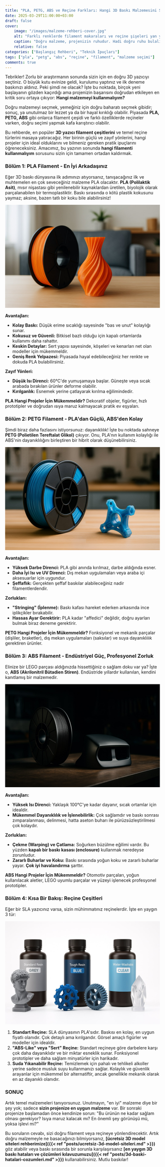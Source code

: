 ```yaml
---
title: "PLA, PETG, ABS ve Reçine Farkları: Hangi 3D Baskı Malzemesini Seçmelisiniz?"
date: 2025-03-29T11:00:00+03:00
draft: false
cover:
    image: "/images/malzeme-rehberi-cover.jpg"
    alt: "Farklı renklerde filament makaraları ve reçine şişeleri yan yana duruyor"
    caption: "Doğru malzeme, projenizin ruhudur. Hadi doğru ruhu bulalım."
    relative: false
categories: ["Başlangıç Rehberi", "Teknik İpuçları"]
tags: ["pla", "petg", "abs", "reçine", "filament", "malzeme seçimi"]
comments: true
---
```


Tebrikler! Zorlu bir araştırmanın sonunda sizin için en doğru 3D yazıcıyı seçtiniz. O büyük kutu evinize geldi, kurulumu yaptınız ve ilk deneme baskınızı aldınız. Peki şimdi ne olacak? İşte bu noktada, birçok yeni başlayanın gözden kaçırdığı ama projenizin başarısını doğrudan etkileyen en kritik soru ortaya çıkıyor: **Hangi malzemeyi kullanmalıyım?**

Doğru malzemeyi seçmek, yemeğiniz için doğru baharatı seçmek gibidir; sonuç, ya unutulmaz bir lezzet ya da bir hayal kırıklığı olabilir. Piyasada **PLA, PETG, ABS** gibi onlarca filament çeşidi ve farklı özelliklerde reçineler varken, doğru seçimi yapmak kafa karıştırıcı olabilir.

Bu rehberde, en popüler **3D yazıcı filament çeşitlerini** ve temel reçine türlerini masaya yatıracağız. Her birinin güçlü ve zayıf yönlerini, hangi projeler için ideal olduklarını ve bilmeniz gereken pratik ipuçlarını öğreneceksiniz. Amacımız, bu yazının sonunda **hangi filamenti kullanmalıyım** sorusunu sizin için tamamen ortadan kaldırmak.

### Bölüm 1: PLA Filament - En İyi Arkadaşınız

Eğer 3D baskı dünyasına ilk adımınızı atıyorsanız, tanışacağınız ilk ve muhtemelen en çok seveceğiniz malzeme PLA olacaktır. **PLA (Polilaktik Asit)**, mısır nişastası gibi yenilenebilir kaynaklardan üretilen, biyolojik olarak parçalanabilen bir termoplastiktir. Baskı sırasında o kötü plastik kokusunu yaymaz; aksine, bazen tatlı bir koku bile alabilirsiniz!

![Parlak turuncu renkte bir PLA filament makarası ve ondan basılmış geometrik bir vazo](/images/malzeme-pla.jpg)

**Avantajları:**
*   **Kolay Baskı:** Düşük erime sıcaklığı sayesinde "bas ve unut" kolaylığı sunar.
*   **Kokusuz ve Güvenli:** Bitkisel bazlı olduğu için kapalı ortamlarda kullanımı daha rahattır.
*   **Keskin Detaylar:** Sert yapısı sayesinde, köşeleri ve kenarları net olan modeller için mükemmeldir.
*   **Geniş Renk Yelpazesi:** Piyasada hayal edebileceğiniz her renkte ve dokuda PLA bulabilirsiniz.

**Zayıf Yönleri:**
*   **Düşük Isı Direnci:** 60°C'de yumuşamaya başlar. Güneşte veya sıcak arabada bırakılan ürünler deforme olabilir.
*   **Kırılganlık:** Esnemek yerine çatlayarak kırılma eğilimindedir.

**PLA Hangi Projeler İçin Mükemmeldir?**
Dekoratif objeler, figürler, hızlı prototipler ve doğrudan ısıya maruz kalmayacak pratik ev eşyaları.

### Bölüm 2: PETG Filament - PLA'dan Güçlü, ABS'den Kolay

Şimdi biraz daha fazlasını istiyorsunuz: dayanıklılık! İşte bu noktada sahneye **PETG (Polietilen Tereftalat Glikol)** çıkıyor. Onu, PLA'nın kullanım kolaylığı ile ABS'nin dayanıklılığını birleştiren bir hibrit olarak düşünebilirsiniz.

![Yarı şeffaf (transparan) bir PETG filament makarası ve ondan basılmış sağlam bir mekanik parça](/images/malzeme-petg.jpg)

**Avantajları:**
*   **Yüksek Darbe Direnci:** PLA gibi anında kırılmaz, darbe aldığında esner.
*   **Daha İyi Isı ve UV Direnci:** Dış mekan uygulamaları veya araba içi aksesuarlar için uygundur.
*   **Şeffaflık:** Gerçekten şeffaf baskılar alabileceğiniz nadir filamentlerdendir.

**Zorlukları:**
*   **"Stringing" (İplenme):** Baskı kafası hareket ederken arkasında ince iplikçikler bırakabilir.
*   **Hassas Ayar Gerektirir:** PLA kadar "affedici" değildir, doğru ayarları bulmak biraz deneme gerektirir.

**PETG Hangi Projeler İçin Mükemmeldir?**
Fonksiyonel ve mekanik parçalar (dişliler, braketler), dış mekan uygulamaları (saksılar) ve suya dayanıklılık gerektiren ürünler.

### Bölüm 3: ABS Filament - Endüstriyel Güç, Profesyonel Zorluk

Elinize bir LEGO parçası aldığınızda hissettiğiniz o sağlam doku var ya? İşte o, **ABS (Akrilonitril Bütadien Stiren)**. Endüstride yıllardır kullanılan, kendini kanıtlamış bir malzemedir.

![Mat siyah bir ABS filament makarası ve ondan basılmış, yüzeyi asetonla pürüzsüzleştirilmiş bir araba parçası](/images/malzeme-abs.jpg)

**Avantajları:**
*   **Yüksek Isı Direnci:** Yaklaşık 100°C'ye kadar dayanır, sıcak ortamlar için idealdir.
*   **Mükemmel Dayanıklılık ve İşlenebilirlik:** Çok sağlamdır ve baskı sonrası zımparalanması, delinmesi, hatta aseton buharı ile pürüzsüzleştirilmesi çok kolaydır.

**Zorlukları:**
*   **Çekme (Warping) ve Çatlama:** Soğurken büzülme eğilimi vardır. Bu yüzden **kapalı bir baskı kasası (enclosure)** kullanmak neredeyse zorunludur.
*   **Zararlı Buharlar ve Koku:** Baskı sırasında yoğun koku ve zararlı buharlar yayar. **Çok iyi havalandırma** şarttır.

**ABS Hangi Projeler İçin Mükemmeldir?**
Otomotiv parçaları, yoğun kullanılacak aletler, LEGO uyumlu parçalar ve yüzeyi işlenecek profesyonel prototipler.

### Bölüm 4: Kısa Bir Bakış: Reçine Çeşitleri

Eğer bir SLA yazıcınız varsa, sizin mühimmatınız reçinelerdir. İşte en yaygın 3 tür:

![Farklı renklerde üç adet reçine şişesi ve her birinden basılmış detaylı birer obje yan yana duruyor](/images/malzeme-recine.jpg)

1.  **Standart Reçine:** SLA dünyasının PLA'sıdır. Baskısı en kolay, en uygun fiyatlı olanıdır. Çok detaylı ama kırılgandır. Görsel amaçlı figürler ve modeller için idealdir.
2.  **"ABS-Like" veya "Sert" Reçine:** Standart reçineye göre darbelere karşı çok daha dayanıklıdır ve bir miktar esneklik sunar. Fonksiyonel prototipler ve daha sağlam minyatürler için harikadır.
3.  **Suda Yıkanabilir Reçine:** Temizlemek için pahalı ve tehlikeli alkoller yerine sadece musluk suyu kullanmanızı sağlar. Kolaylık ve güvenlik arayanlar için mükemmel bir alternatiftir, ancak genellikle mekanik olarak en az dayanıklı olanıdır.

### SONUÇ

Artık temel malzemeleri tanıyorsunuz. Unutmayın, "en iyi" malzeme diye bir şey yok; sadece **sizin projenize en uygun malzeme** var. Bir sonraki projenize başlamadan önce kendinize sorun: "Bu ürünün ne kadar sağlam olması gerekiyor? Isıya maruz kalacak mı? En önemli şey görünüşü mü, yoksa işlevi mi?"

Bu soruların cevabı, sizi doğru filament veya reçineye yönlendirecektir. Artık doğru malzemeyle ne basacağınızı bilmiyorsanız, **[ücretsiz 3D model siteleri rehberimize]({{< ref "posts/ucretsiz-3d-model-siteleri.md" >}})** göz atabilir veya baskı sırasında bir sorunla karşılaşırsanız **[en yaygın 3D baskı hataları ve çözümleri kılavuzumuzu]({{< ref "posts/3d-baski-hatalari-cozumleri.md" >}})** kullanabilirsiniz. Mutlu baskılar!